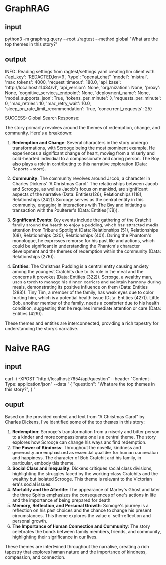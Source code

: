 
# GraphRAG
## input
python3 -m graphrag.query --root ./ragtest --method global "What are the top themes in this story?"


## output

INFO: Reading settings from ragtest/settings.yaml
creating llm client with {'api_key': 'REDACTED,len=9', 'type': "openai_chat", 'model': 'mistral', 'max_tokens': 4000, 'request_timeout': 180.0, 'api_base': 'http://localhost:11434/v1', 'api_version': None, 'organization': None, 'proxy': None, 'cognitive_services_endpoint': None, 'deployment_name': None, 'model_supports_json': True, 'tokens_per_minute': 0, 'requests_per_minute': 0, 'max_retries': 10, 'max_retry_wait': 10.0, 'sleep_on_rate_limit_recommendation': True, 'concurrent_requests': 25}

SUCCESS: Global Search Response:  

The story primarily revolves around the themes of redemption, change, and community. Here's a breakdown:

1. **Redemption and Change**: Several characters in the story undergo transformations, with Scrooge being the most prominent example. He experiences a significant change of heart, moving from a miserly and cold-hearted individual to a compassionate and caring person. The Boy also plays a role in contributing to this narrative exploration (Data: Reports +more).

2. **Community**: The community revolves around Jacob, a character in Charles Dickens' 'A Christmas Carol.' The relationships between Jacob and Scrooge, as well as Jacob's focus on mankind, are significant aspects of the narrative (Data: Entities(126), Relationships (118), Relationships (242)). Scrooge serves as the central entity in this community, engaging in interactions with The Boy and initiating a transaction with the Poulterer's (Data: Entities(178)).

3. **Significant Events**: Key events include the gathering of the Cratchit family around the hearth to enjoy a pudding, which has attracted media attention from Tribune Spotlight (Data: Relationships (51), Relationships (68), Relationships (320), Relationships (40)). During the Phantom's monologue, he expresses remorse for his past life and actions, which could be significant in understanding the Phantom's character development and the themes of redemption within the community (Data: Relationships (276)).

4. **Entities**: The Christmas Pudding is a central entity causing anxiety among the youngest Cratchits due to its role in the meal and the concerns it provokes (Data: Entities (322)). Scrooge, a wealthy man, uses a torch to manage his dinner-carriers and maintain harmony during meals, demonstrating its positive influence on them (Data: Entities (288)). Tiny Tim, a member of the family, has weak eyes due to color hurting him, which is a potential health issue (Data: Entities (427)). Little Bob, another member of the family, needs a comforter due to his health condition, suggesting that he requires immediate attention or care (Data: Entities (429)).

These themes and entities are interconnected, providing a rich tapestry for understanding the story's narrative.

# Naive RAG

## input
curl -i -XPOST "http://localhost:7654/api/question" --header "Content-Type: application/json" --data '
{
  "question": "What are the top themes in this story?",
}
'

## ouput

Based on the provided context and text from "A Christmas Carol" by Charles Dickens, I've identified some of the top themes in this story:

1. **Redemption**: Scrooge's transformation from a miserly and bitter person to a kinder and more compassionate one is a central theme. The story explores how Scrooge can change his ways and find redemption.
2. **The Power of Kindness**: Throughout the novella, kindness and generosity are emphasized as essential qualities for human connection and happiness. The character of Bob Cratchit and his family, in particular, embody this theme.
3. **Social Class and Inequality**: Dickens critiques social class divisions, highlighting the struggles faced by the working-class Cratchits and the wealthy but isolated Scrooge. This theme is relevant to the Victorian era's social issues.
4. **Mortality and the Afterlife**: The appearance of Marley's Ghost and later the three Spirits emphasizes the consequences of one's actions in life and the importance of being prepared for death.
5. **Memory, Reflection, and Personal Growth**: Scrooge's journey is a reflection on his past choices and the chance to change his present circumstances. This theme explores the value of self-reflection and personal growth.
6. **The Importance of Human Connection and Community**: The story celebrates the bonds between family members, friends, and community, highlighting their significance in our lives.

These themes are intertwined throughout the narrative, creating a rich tapestry that explores human nature and the importance of kindness, compassion, and connection.



